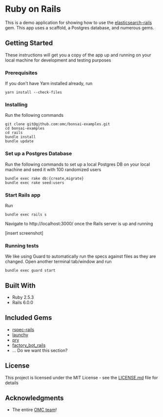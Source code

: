 # Ruby on Rails
This is a demo application for showing how to use the [elasticsearch-rails](https://github.com/elastic/elasticsearch-rails) gem. This app uses a scaffold, a Postgres database, and numerous gems.

## Getting Started
These instructions will get you a copy of the app up and running on your local machine for development and testing purposes

### Prerequisites
If you don't have Yarn installed already, run
```
yarn install --check-files
```

### Installing
Run the following commands
```
git clone git@github.com:omc/bonsai-examples.git
cd bonsai-examples
cd rails
bundle install
bundle update
```

### Set up a Postgres Database
Run the following commands to set up a local Postgres DB on your local machine and seed it with 100 randomized users
```
bundle exec rake db:{create,migrate}
bundle exec rake seed:users
```

### Start Rails app
Run
```
bundle exec rails s
```
Navigate to http://localhost:3000/ once the Rails server is up and running

[insert screenshot]

### Running tests
We like using Guard to automatically run the specs against files as they are changed. Open another terminal tab/window and run
```
bundle exec guard start
```

## Built With
- Ruby 2.5.3
- Rails 6.0.0

## Included Gems
- [rspec-rails](https://rubygems.org/gems/rspec-rails/versions/3.8.2)
- [launchy](https://rubygems.org/gems/launchy)
- [pry](https://rubygems.org/gems/pry)
- [factory_bot_rails](https://rubygems.org/gems/factory_bot_rails)
- ... Do we want this section?

## License
This project is licensed under the MIT License - see the [LICENSE.md](https://github.com/omc/bonsai-examples/blob/master/LICENSE) file for details

## Acknowledgments
- The entire [OMC team](https://omc.io/#team)!
